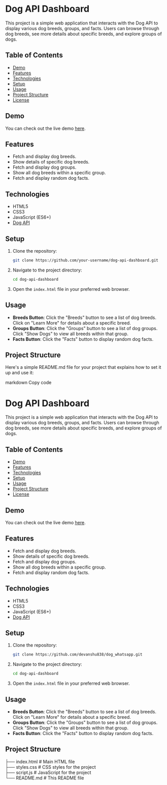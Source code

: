 # Dog API Dashboard

This project is a simple web application that interacts with the Dog API to display various dog breeds, groups, and facts. Users can browse through dog breeds, see more details about specific breeds, and explore groups of dogs.

## Table of Contents
- [Demo](#demo)
- [Features](#features)
- [Technologies](#technologies)
- [Setup](#setup)
- [Usage](#usage)
- [Project Structure](#project-structure)
- [License](#license)

## Demo
You can check out the live demo [here](#).

## Features
- Fetch and display dog breeds.
- Show details of specific dog breeds.
- Fetch and display dog groups.
- Show all dog breeds within a specific group.
- Fetch and display random dog facts.

## Technologies
- HTML5
- CSS3
- JavaScript (ES6+)
- [Dog API](https://dogapi.dog/)

## Setup
1. Clone the repository:
    ```bash
    git clone https://github.com/your-username/dog-api-dashboard.git
    ```
2. Navigate to the project directory:
    ```bash
    cd dog-api-dashboard
    ```
3. Open the `index.html` file in your preferred web browser.

## Usage
- **Breeds Button**: Click the "Breeds" button to see a list of dog breeds. Click on "Learn More" for details about a specific breed.
- **Groups Button**: Click the "Groups" button to see a list of dog groups. Click "Show Dogs" to view all breeds within that group.
- **Facts Button**: Click the "Facts" button to display random dog facts.

## Project Structure



Here's a simple README.md file for your project that explains how to set it up and use it:

markdown
Copy code
# Dog API Dashboard

This project is a simple web application that interacts with the Dog API to display various dog breeds, groups, and facts. Users can browse through dog breeds, see more details about specific breeds, and explore groups of dogs.

## Table of Contents
- [Demo](#demo)
- [Features](#features)
- [Technologies](#technologies)
- [Setup](#setup)
- [Usage](#usage)
- [Project Structure](#project-structure)
- [License](#license)

## Demo
You can check out the live demo [here](#).

## Features
- Fetch and display dog breeds.
- Show details of specific dog breeds.
- Fetch and display dog groups.
- Show all dog breeds within a specific group.
- Fetch and display random dog facts.

## Technologies
- HTML5
- CSS3
- JavaScript (ES6+)
- [Dog API](https://dogapi.dog/)

## Setup
1. Clone the repository:
    ```bash
    git clone https://github.com/devanshu838/dog_whatsapp.git
    ```
2. Navigate to the project directory:
    ```bash
    cd dog-api-dashboard
    ```
3. Open the `index.html` file in your preferred web browser.

## Usage
- **Breeds Button**: Click the "Breeds" button to see a list of dog breeds. Click on "Learn More" for details about a specific breed.
- **Groups Button**: Click the "Groups" button to see a list of dog groups. Click "Show Dogs" to view all breeds within that group.
- **Facts Button**: Click the "Facts" button to display random dog facts.

## Project Structure
├── index.html # Main HTML file <br>
├── styles.css # CSS styles for the project<br>
├── script.js # JavaScript for the project<br>
└── README.md # This README file<br>

